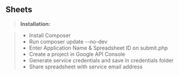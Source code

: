 Sheets
-------------

> **Installation:**

> - Install Composer
> - Run composer update --no-dev
> - Enter Application Name & Spreadsheet ID on submit.php
> - Create a project in Google API Console
> - Generate service credentials and save in credentials folder
> - Share spreadsheet with service email address
